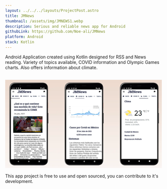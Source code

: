 ```yaml
---
layout: ../../../layouts/ProjectPost.astro
title: JMNews
thumbnail: /assets/img/JMNEWS1.webp
description: Serious and reliable news app for Android
githubLink: https://github.com/Noe-ali/JMNews
platform: Android
stack: Kotlin
---
```


Android Application created using Kotlin designed for RSS and News reading.
Variety of topics available, COVID information and Olympic Games charts. Also offers information about climate.
<br>
<br>


![App Overview](/assets/img/JMNEWS2.webp)
<br>

This app project is free to use and open sourced, you can contribute to it's development.
